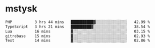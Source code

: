 # mstysk

<!--START_SECTION:waka-->

```txt
PHP          3 hrs 44 mins   ██████████▓░░░░░░░░░░░░░░   42.99 %
TypeScript   3 hrs 21 mins   █████████▓░░░░░░░░░░░░░░░   38.54 %
Lua          16 mins         ▓░░░░░░░░░░░░░░░░░░░░░░░░   03.15 %
gitrebase    15 mins         ▓░░░░░░░░░░░░░░░░░░░░░░░░   02.93 %
Text         14 mins         ▓░░░░░░░░░░░░░░░░░░░░░░░░   02.86 %
```

<!--END_SECTION:waka-->
